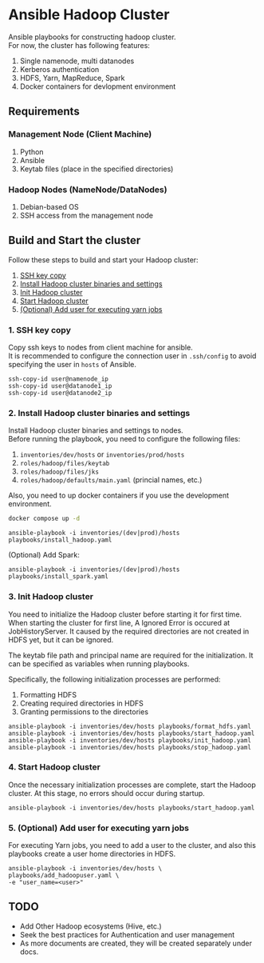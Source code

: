 # Ansible Hadoop Cluster

Ansible playbooks for constructing hadoop cluster.  
For now, the cluster has following features:

1. Single namenode, multi datanodes
2. Kerberos authentication
3. HDFS, Yarn, MapReduce, Spark
4. Docker containers for devlopment environment

## Requirements

### Management Node (Client Machine)
1. Python
2. Ansible
3. Keytab files (place in the specified directories)

### Hadoop Nodes (NameNode/DataNodes)
1. Debian-based OS
2. SSH access from the management node

## Build and Start the cluster

Follow these steps to build and start your Hadoop cluster:

1. [SSH key copy](#1-ssh-key-copy)
2. [Install Hadoop cluster binaries and settings](#2-install-hadoop-cluster-binaries-and-settings)
3. [Init Hadoop cluster](#3-init-hadoop-cluster)
4. [Start Hadoop cluster](#4-start-hadoop-cluster)
5. [(Optional) Add user for executing yarn jobs](#5-optional-add-user-for-executing-yarn-jobs)

### 1. SSH key copy

Copy ssh keys to nodes from client machine for ansible.  
It is recommended to configure the connection user in `.ssh/config` to avoid specifying the user in `hosts` of Ansible.

```
ssh-copy-id user@namenode_ip
ssh-copy-id user@datanode1_ip
ssh-copy-id user@datanode2_ip
```

### 2. Install Hadoop cluster binaries and settings

Install Hadoop cluster binaries and settings to nodes.  
Before running the playbook, you need to configure the following files:

1. `inventories/dev/hosts` or `inventories/prod/hosts`
2. `roles/hadoop/files/keytab`
3. `roles/hadoop/files/jks`
4. `roles/hadoop/defaults/main.yaml` (princial names, etc.)

Also, you need to up docker containers if you use the development environment.

```bash
docker compose up -d
```

```
ansible-playbook -i inventories/(dev|prod)/hosts playbooks/install_hadoop.yaml
```

(Optional) Add Spark:
```
ansible-playbook -i inventories/(dev|prod)/hosts playbooks/install_spark.yaml
```

### 3. Init Hadoop cluster

You need to initialize the Hadoop cluster before starting it for first time.
When starting the cluster for first line, A Ignored Error is occured at JobHistoryServer.
It caused by the required directories are not created in HDFS yet, but it can be ignored.

The keytab file path and principal name are required for the initialization.
It can be specified as variables when running playbooks.

Specifically, the following initialization processes are performed:

1. Formatting HDFS
2. Creating required directories in HDFS
3. Granting permissions to the directories

```
ansible-playbook -i inventories/dev/hosts playbooks/format_hdfs.yaml
ansible-playbook -i inventories/dev/hosts playbooks/start_hadoop.yaml
ansible-playbook -i inventories/dev/hosts playbooks/init_hadoop.yaml
ansible-playbook -i inventories/dev/hosts playbooks/stop_hadoop.yaml
```

### 4. Start Hadoop cluster

Once the necessary initialization processes are complete, start the Hadoop cluster. At this stage, no errors should occur during startup.

```
ansible-playbook -i inventories/dev/hosts playbooks/start_hadoop.yaml
```

### 5. (Optional) Add user for executing yarn jobs

For executing Yarn jobs, you need to add a user to the cluster, and also this playbooks create a user home directories in HDFS.

```
ansible-playbook -i inventories/dev/hosts \
playbooks/add_hadoopuser.yaml \
-e "user_name=<user>"
```

## TODO

- Add Other Hadoop ecosystems (Hive, etc.)
- Seek the best practices for Authentication and user management
- As more documents are created, they will be created separately under docs.
